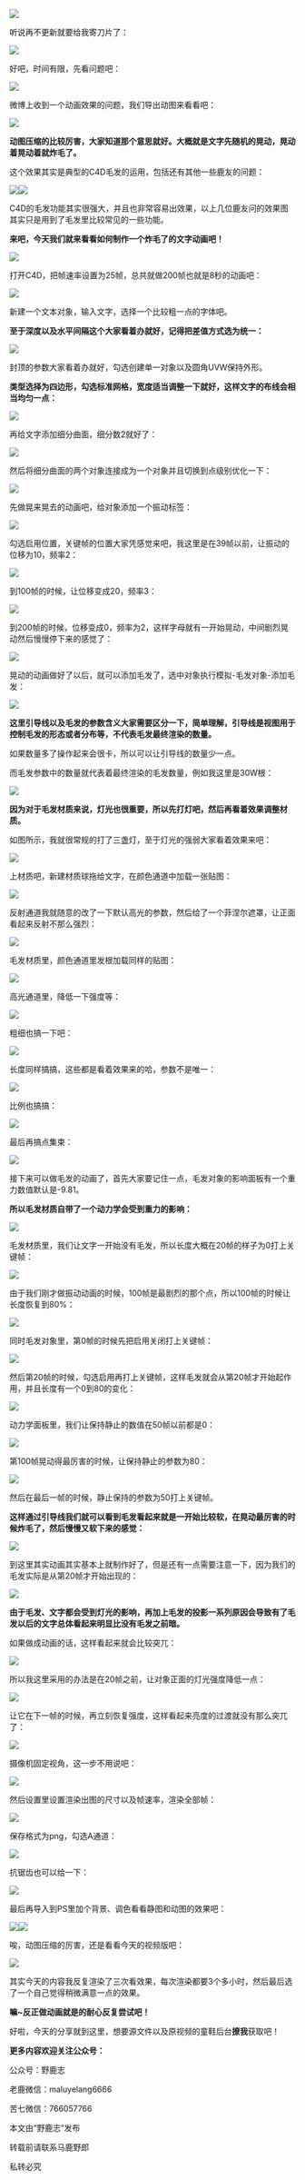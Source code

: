 ![](https://pic4.zhimg.com/v2-8af51661d008d83ccc6d0de9d41769fb_r.jpg)

听说再不更新就要给我寄刀片了：

![](https://pic3.zhimg.com/v2-1e5e0348101e575e44e139f4accc1e8e_r.jpg)

好吧，时间有限，先看问题吧：

![](https://pic4.zhimg.com/v2-64c44998899410a812bd767988cd3ebf_r.jpg)

微博上收到一个动画效果的问题，我们导出动图来看看吧：

![](https://pic3.zhimg.com/v2-204c6b995168f77c5c20259d52ae54be_r.jpg)

**动图压缩的比较厉害，大家知道那个意思就好。大概就是文字先随机的晃动，晃动着晃动着就炸毛了。**

这个效果其实是典型的C4D毛发的运用，包括还有其他一些鹿友的问题：

![](https://pic4.zhimg.com/v2-28deeb140cfbc90791b6b77b2ca14213_r.jpg)![](https://pic3.zhimg.com/v2-7cb21555f9c4743f18ec871bc77dd6de_r.jpg)

C4D的毛发功能其实很强大，并且也非常容易出效果，以上几位鹿友问的效果图其实只是用到了毛发里比较常见的一些功能。

**来吧，今天我们就来看看如何制作一个炸毛了的文字动画吧！**

![](https://pic2.zhimg.com/v2-29972d51c8ff091e19931910625efd1d_r.jpg)

打开C4D，把帧速率设置为25帧，总共就做200帧也就是8秒的动画吧：

![](https://pic1.zhimg.com/v2-1e17f02ab3ab07cc8427be5029a7bbd0_r.jpg)

新建一个文本对象，输入文字，选择一个比较粗一点的字体吧。

**至于深度以及水平间隔这个大家看着办就好，记得把差值方式选为统一：**

![](https://pic4.zhimg.com/v2-c1cd722066c6b04928e564476249c72f_r.jpg)

封顶的参数大家看着办就好，勾选创建单一对象以及圆角UVW保持外形。

**类型选择为四边形，勾选标准网格，宽度适当调整一下就好，这样文字的布线会相当均匀一点：**

![](https://pic1.zhimg.com/v2-0bfafea79d97fa7f75f398a0608af148_r.jpg)

再给文字添加细分曲面，细分数2就好了：

![](https://pic3.zhimg.com/v2-ed8b17b02f34c076ceb3f341d6297652_r.jpg)

然后将细分曲面的两个对象连接成为一个对象并且切换到点级别优化一下：

![](https://pic1.zhimg.com/v2-8c85ab81da0f46c5d3d530aae62bcb80_r.jpg)

先做晃来晃去的动画吧，给对象添加一个振动标签：

![](https://pic3.zhimg.com/v2-74fa2993d9f884801bfad0c1f4ad2952_r.jpg)

勾选启用位置，关键帧的位置大家凭感觉来吧，我这里是在39帧以前，让振动的位移为10，频率2：

![](https://pic4.zhimg.com/v2-698e28705ff17e8fee78e693936e7ce7_r.jpg)

到100帧的时候，让位移变成20，频率3：

![](https://pic3.zhimg.com/v2-1de1384afc447a1e431167dc224f05f2_r.jpg)

到200帧的时候，位移变成0，频率为2，这样字母就有一开始晃动，中间剧烈晃动然后慢慢停下来的感觉了：

![](https://pic4.zhimg.com/v2-c26d0bfddf22dc9470fc46dea40d07a3_r.jpg)

晃动的动画做好了以后，就可以添加毛发了，选中对象执行模拟-毛发对象-添加毛发：

![](https://pic2.zhimg.com/v2-3073bec636f45e22ff52f63768325f49_r.jpg)

**这里引导线以及毛发的参数含义大家需要区分一下，简单理解，引导线是视图用于控制毛发的形态或者分布等，不代表毛发最终渲染的数量。**

如果数量多了操作起来会很卡，所以可以让引导线的数量少一点。

而毛发参数中的数量就代表着最终渲染的毛发数量，例如我这里是30W根：

![](https://pic3.zhimg.com/v2-6eb0fe9235c06e3d8e62a7ee3239d79a_r.jpg)

**因为对于毛发材质来说，灯光也很重要，所以先打灯吧，然后再看着效果调整材质。**

如图所示，我就很常规的打了三盏灯，至于灯光的强弱大家看着效果来吧：

![](https://pic1.zhimg.com/v2-fec65ac297b85af3dd3bb999fb3b8a04_r.jpg)

上材质吧，新建材质球拖给文字，在颜色通道中加载一张贴图：

![](https://pic4.zhimg.com/v2-3dcd1f6f80a5f9c5397ccef051f1ae6b_r.jpg)

反射通道我就随意的改了一下默认高光的参数，然后给了一个菲涅尔遮罩，让正面看起来反射不那么强烈：

![](https://pic1.zhimg.com/v2-fde80a14d2ee31f32457f09b3790d61c_r.jpg)

毛发材质里，颜色通道里发根加载同样的贴图：

![](https://pic3.zhimg.com/v2-ec586ed566980226c1f6a1518944f6b2_r.jpg)

高光通道里，降低一下强度等：

![](https://pic4.zhimg.com/v2-06d03fceaa178bbdb0d6720e9cf5fe9b_r.jpg)

粗细也搞一下吧：

![](https://pic4.zhimg.com/v2-d796c53232d908db7afe7b8965d99f6f_r.jpg)

长度同样搞搞，这些都是看着效果来的哈，参数不是唯一：

![](https://pic2.zhimg.com/v2-6b070e1150ef66d665818f1ae46bbd61_r.jpg)

比例也搞搞：

![](https://pic1.zhimg.com/v2-4017d041dbde7407f6e9d700535fdddc_r.jpg)

最后再搞点集束：

![](https://pic2.zhimg.com/v2-b546dead1dc3660291268b97c0b9944d_r.jpg)

接下来可以做毛发的动画了，首先大家要记住一点，毛发对象的影响面板有一个重力数值默认是-9.81。

**所以毛发材质自带了一个动力学会受到重力的影响：**

![](https://pic3.zhimg.com/v2-4d0c3d1a8e04aec2289b2f15731821ba_r.jpg)

毛发材质里，我们让文字一开始没有毛发，所以长度大概在20帧的样子为0打上关键帧：

![](https://pic3.zhimg.com/v2-0034c9d92dd8c2a851e71c4f7e09afd6_r.jpg)

由于我们刚才做振动动画的时候，100帧是最剧烈的那个点，所以100帧的时候让长度恢复到80%：

![](https://pic3.zhimg.com/v2-e3a7cf3940ace0ec0e1c6ddf8c27ce32_r.jpg)

同时毛发对象里，第0帧的时候先把启用关闭打上关键帧：

![](https://pic3.zhimg.com/v2-2fb252aae48da1a2f14f25289cd4dd02_r.jpg)

然后第20帧的时候，勾选启用再打上关键帧，这样毛发就会从第20帧才开始起作用，并且长度有一个0到80的变化：

![](https://pic1.zhimg.com/v2-319ca213f8ef5fa90df7aaa61183b910_r.jpg)

动力学面板里，我们让保持静止的数值在50帧以前都是0：

![](https://pic3.zhimg.com/v2-4d0c41e6017ab2e8797e8449c88ceb5a_r.jpg)

第100帧晃动得最厉害的时候，让保持静止的参数为80：

![](https://pic4.zhimg.com/v2-1df0da92b24ba7b3199a1f53d4b74c9f_r.jpg)

然后在最后一帧的时候，静止保持的参数为50打上关键帧。

**这样通过引导线我们就可以看到毛发看起来就是一开始比较软，在晃动最厉害的时候炸毛了，然后慢慢又软下来的感觉：**

![](https://pic4.zhimg.com/v2-f1b542321a7af1578993c1500313cae7_r.jpg)

到这里其实动画其实基本上就制作好了，但是还有一点需要注意一下，因为我们的毛发实际是从第20帧才开始出现的：

![](https://pic4.zhimg.com/v2-e62976d5d7efd3199abcf2b7d95e40bf_r.jpg)

**由于毛发、文字都会受到灯光的影响，再加上毛发的投影一系列原因会导致有了毛发以后的文字总体看起来明显比没有毛发之前暗。**

如果做成动画的话，这样看起来就会比较突兀：

![](https://pic1.zhimg.com/v2-439894e8144aa402b1ae003badb994d0_r.jpg)

所以我这里采用的办法是在20帧之前，让对象正面的灯光强度降低一点：

![](https://pic3.zhimg.com/v2-18ec7d754a7b951ab67cd9d7c03c91a6_r.jpg)

让它在下一帧的时候，再立刻恢复强度，这样看起来亮度的过渡就没有那么突兀了：

![](https://pic1.zhimg.com/v2-bc8e4d16179da9b9108822e7cedf488c_r.jpg)

摄像机固定视角，这一步不用说吧：

![](https://pic3.zhimg.com/v2-59e39ba1b81ab7d914eb04155366d552_r.jpg)

然后设置里设置渲染出图的尺寸以及帧速率，渲染全部帧：

![](https://pic1.zhimg.com/v2-e07a53a3f5b67d23539735f19e2d8990_r.jpg)

保存格式为png，勾选A通道：

![](https://pic2.zhimg.com/v2-0bf9a9ffd50ccb5c6737d28f903cad3d_r.jpg)

抗锯齿也可以给一下：

![](https://pic1.zhimg.com/v2-f2e46ecba05a552bbde98e11956f5828_r.jpg)

最后再导入到PS里加个背景、调色看看静图和动图的效果吧：

![](https://pic3.zhimg.com/v2-2a37f9848eb9b3d9e6747900f4f24c96_r.jpg)![](undefined)

唉，动图压缩的厉害，还是看看今天的视频版吧：  

[![](https://pic3.zhimg.com/v2-ddef0a7ae19191b8cd6a672c92de62ac.png)](https://link.zhihu.com/?target=https%3A//www.zhihu.com/video/1094547558151614464)

其实今天的内容我反复渲染了三次看效果，每次渲染都要3个多小时，然后最后选了一个自己觉得稍微满意一点的效果。

**嘛~反正做动画就是的耐心反复尝试吧！**

好啦，今天的分享就到这里，想要源文件以及原视频的童鞋后台**撩我**获取吧！

**更多内容欢迎关注公众号：**

公众号：野鹿志

老鹿微信：maluyelang6666

苦七微信：766057766

本文由“野鹿志”发布

转载前请联系马鹿野郎

私转必究